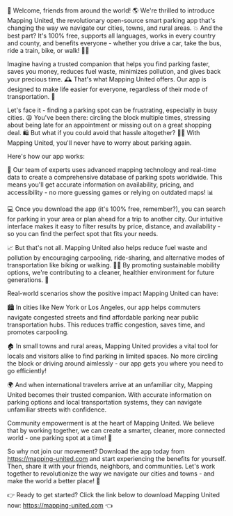 🚀 Welcome, friends from around the world! 🌎 We're thrilled to introduce Mapping United, the revolutionary open-source smart parking app that's changing the way we navigate our cities, towns, and rural areas. 💥 And the best part? It's 100% free, supports all languages, works in every country and county, and benefits everyone - whether you drive a car, take the bus, ride a train, bike, or walk! 🚶‍♀️

Imagine having a trusted companion that helps you find parking faster, saves you money, reduces fuel waste, minimizes pollution, and gives back your precious time. 🕰️ That's what Mapping United offers. Our app is designed to make life easier for everyone, regardless of their mode of transportation. 🌈

Let's face it - finding a parking spot can be frustrating, especially in busy cities. 😩 You've been there: circling the block multiple times, stressing about being late for an appointment or missing out on a great shopping deal. 🛍️ But what if you could avoid that hassle altogether? 🙅‍♀️ With Mapping United, you'll never have to worry about parking again.

Here's how our app works:

📍 Our team of experts uses advanced mapping technology and real-time data to create a comprehensive database of parking spots worldwide. This means you'll get accurate information on availability, pricing, and accessibility - no more guessing games or relying on outdated maps! 📊

💻 Once you download the app (it's 100% free, remember?), you can search for parking in your area or plan ahead for a trip to another city. Our intuitive interface makes it easy to filter results by price, distance, and availability - so you can find the perfect spot that fits your needs.

📈 But that's not all. Mapping United also helps reduce fuel waste and pollution by encouraging carpooling, ride-sharing, and alternative modes of transportation like biking or walking. 🚴‍♂️ By promoting sustainable mobility options, we're contributing to a cleaner, healthier environment for future generations. 💚

Real-world scenarios show the positive impact Mapping United can have:

🏙️ In cities like New York or Los Angeles, our app helps commuters navigate congested streets and find affordable parking near public transportation hubs. This reduces traffic congestion, saves time, and promotes carpooling.

🏠 In small towns and rural areas, Mapping United provides a vital tool for locals and visitors alike to find parking in limited spaces. No more circling the block or driving around aimlessly - our app gets you where you need to go efficiently!

🌍 And when international travelers arrive at an unfamiliar city, Mapping United becomes their trusted companion. With accurate information on parking options and local transportation systems, they can navigate unfamiliar streets with confidence.

Community empowerment is at the heart of Mapping United. We believe that by working together, we can create a smarter, cleaner, more connected world - one parking spot at a time! 🌈

So why not join our movement? Download the app today from https://mapping-united.com and start experiencing the benefits for yourself. Then, share it with your friends, neighbors, and communities. Let's work together to revolutionize the way we navigate our cities and towns - and make the world a better place! 🌟

👉 Ready to get started? Click the link below to download Mapping United now: https://mapping-united.com 👈